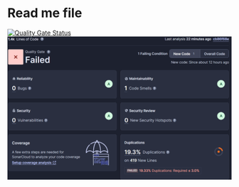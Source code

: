 # Read me file
[![Quality Gate Status](https://sonarcloud.io/api/project_badges/measure?project=Atami1234_CS290-Project-Phase3&metric=alert_status)](https://sonarcloud.io/summary/new_code?id=Atami1234_CS290-Project-Phase3)
<img src="img/analysis.png" alt="Test Analysis">
